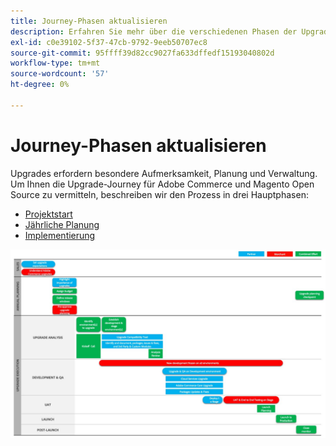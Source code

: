 ```yaml
---
title: Journey-Phasen aktualisieren
description: Erfahren Sie mehr über die verschiedenen Phasen der Upgrade-Journey für Adobe Commerce- und Magento Open Source-Projekte.
exl-id: c0e39102-5f37-47cb-9792-9eeb50707ec8
source-git-commit: 95ffff39d82cc9027fa633dffedf15193040802d
workflow-type: tm+mt
source-wordcount: '57'
ht-degree: 0%

---
```


# Journey-Phasen aktualisieren

Upgrades erfordern besondere Aufmerksamkeit, Planung und Verwaltung. Um Ihnen die Upgrade-Journey für Adobe Commerce und Magento Open Source zu vermitteln, beschreiben wir den Prozess in drei Hauptphasen:

- [Projektstart](project-launch.md)
- [Jährliche Planung](annual-planning.md)
- [Implementierung](implementation.md)

![](../../assets/upgrade-guide/upgrade-journey-phases.svg)
